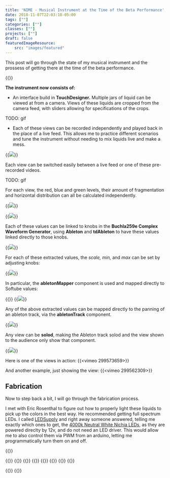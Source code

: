 ```yaml
---
title: 'NIME - Musical Instrument at the Time of the Beta Performance'
date: 2018-11-07T22:03:18-05:00
tags: [""]
categories: [""]
classes: [""]
projects: [""]
draft: false
featuredImageResource:
    src: "images/featured"
---
```


This post will go through the state of my musical instrument and the prossess of getting there at the time of the beta performance.

{{<fullsizeimage src="images/commandCenter" caption="The whole system together.  I hooked up a Novation Launchcontrol XL to adjust the sound levels of each track in Ableton">}}

**The instrument now consists of:**

* An interface build in **TouchDesigner.** Multiple jars of liquid can be viewed at from a camera.   Views of these liquids are cropped from the camera feed, with sliders allowing for specifications of the crops.

TODO: gif

* Each of these views can be recorded independently and played back in the place of a live feed.  This allows me to practice different scenarios and tune the instrument without needing to mix liquids live and make a mess.

{{<image src="images/showingMultiple" caption="changing a pre-recorded video for a view">}}

Each view can be switched easily between a live feed or one of these pre-recorded videos.  

TODO: gif

For each view, the red, blue and green levels, their amount of fragmentation and horizontal distribution can all be calculated independently.


{{<image src="images/colorFiltering" caption="The controls for filtering red colors, linked to an RGBKey top which extracts an alpha max based on these red, green, and blue ranges.">}}

{{<image src="images/colorExtr" caption="The values that are extracted based on the filtered color include level, left/right distribution (pan), verticalChangeRate, and fragmentation">}}

Each of these values can be linked to knobs in the **Buchla259e Complex Waveform Generator**, using **Ableton** and **tdAbleton** to have these values linked directly to those knobs.  

{{<image src="images/allControls">}}

For each of these extracted values, the *scale,* *min,* and *max* can be set by adjusting knobs:

{{<image src="images/paramSelec">}}

In particular, the **abletonMapper** component is used and mapped directly to Softube values:

{{<fullsizeimage src="images/tdMapper">}}
{{<image src="images/tdaMapper">}}

Any of the above extracted values can be mapped directly to the panning of an ableton track, via the **abletonTrack** component. 

{{<image src="images/panning">}}

Any view can be **solod**, making the Ableton track solod and the view shown to the audience only show that component.

{{<image src="images/soloing">}}

Here is one of the views in action:
{{<vimeo 299573659>}}

And another example, just showing the view:
{{<vimeo 299562309>}}

## Fabrication

Now to step back a bit, I will go through the fabrication process.

I met with Eric Rosenthal to figure out how to properly light these liquids to pick up the colors in the best way.  He recommended getting full spectrum LEDs. I called [LEDSupply](https://www.ledsupply.com/) and right away someone answered, telling me exactly which ones to get, the [4000k Neutral White Nichia LEDs](https://www.ledsupply.com/leds/12v-led-light-nichia-757), as they are powered direclty by 12v, and do not need an LED driver.  This would allow me to also control them via PWM from an arduino, letting me programmatically turn them on and off.

{{<fullsizeimage src="images/leds.JPG" caption="4000k and 3500k neutral white leds from LEDSupply.com to illuminate the liquids from behind a translucent acrylic sheet. I also got a few different attachments for diffusing/focusing the lights to try out.">}}

{{<fullsizeimage src="images/circui" caption="The white LEDs were 12v.  A circuit controlling the brightness of leds using PWM and a TIP120 transistor, with the lights connected directly to a 12v power supply. ">}}
{{<fullsizeimage src="images/illuminating.JPG" caption="Placing the LED on an elevated platform to test out the clarity in the camera.">}} 
{{<fullsizeimage src="images/illuminating2.JPG" caption="Placing the LED on an elevated platform to test out the clarity in the camera.">}}
{{<fullsizeimage src="images/testingwithillumination" caption="Testing the visibility of the colors with the new form of illumination.  This worked well.">}}
{{<fullsizeimage src="images/cutCase" caption="I quickly designed and laser cut some black acrylic to act as a mount for the lights, with a larger size hole for the wires.">}}
{{<fullsizeimage src="images/lightattached" caption="LED mounted on standoffs.">}}
{{<fullsizeimage src="images/holders" caption="The light holders assembled. I made two of them to try out different heights of the lights.">}}
{{<fullsizeimage src="images/allpieces" caption="I made two sets of stands and light holders, to allow for two liquid containers to be performed with simultaneously.">}}

{{<fullsizeimage src="images/testingWithTwo" caption="Trying it out with two different stands and liquid containers.">}}
{{<fullsizeimage src="images/twoFromTop.JPG" caption="The camera pointing at both liquids.  Because of the sqew of the wide angle lens, they had to be angled.">}}

